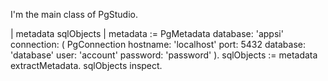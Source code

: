 I'm the main class of PgStudio.

| metadata sqlObjects |
metadata := PgMetadata database: 'appsi' connection: (
	PgConnection
		hostname: 'localhost'
		port: 5432
		database: 'database'
		user: 'account'
		password: 'password'
).
sqlObjects := metadata extractMetadata.
sqlObjects inspect.